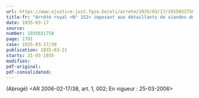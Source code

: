 ```yaml
---
url: https://www.ejustice.just.fgov.be/eli/arrete/1935/03/17/1935031750/justel
title-fr: "Arrêté royal <N° 152> imposant aux détaillants de viandes de boucherie et de charcuterie l'obligation de se faire délivrer un certificat de provenance par le vendeur sur pied ou à la cheville. Voir modification(s)"
date: 1935-03-17
source:
number: 1935031750
page: 1791
case: 1935-03-17/30
publication: 1935-03-21
starts: 31-03-1935
modifies:
pdf-original:
pdf-consolidated:
---
```


(Abrogé) <AR 2006-02-17/38, art. 1, 002;  En vigueur :  25-03-2006>
